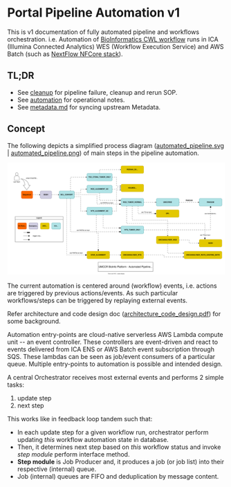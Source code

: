 # Portal Pipeline Automation v1

This is v1 documentation of fully automated pipeline and workflows orchestration. i.e. Automation of [BioInformatics CWL workflow](https://github.com/umccr/cwl-ica) runs in ICA (Illumina Connected Analytics) WES (Workflow Execution Service) and AWS Batch (such as [NextFlow NFCore stack](https://github.com/umccr/nextflow-stack)). 


## TL;DR

- See [cleanup](cleanup) for pipeline failure, cleanup and rerun SOP.
- See [automation](automation) for operational notes.
- See [metadata.md](metadata.md) for syncing upstream Metadata.


## Concept

The following depicts a simplified process diagram ([automated_pipeline.svg](../model/automated_pipeline.svg) | [automated_pipeline.png](../model/automated_pipeline.png)) of main steps in the pipeline automation.

![automated_pipeline.svg](../model/automated_pipeline.svg)

The current automation is centered around (workflow) events, i.e. actions are triggered by previous actions/events. As such particular workflows/steps can be triggered by replaying external events.

Refer architecture and code design doc ([architecture_code_design.pdf](../model/architecture_code_design.pdf)) for some background.

Automation entry-points are cloud-native serverless AWS Lambda compute unit -- an event controller. These controllers are event-driven and react to events delivered from ICA ENS or AWS Batch event subscription through SQS. These lambdas can be seen as job/event consumers of a particular queue. Multiple entry-points to automation is possible and intended design.

A central Orchestrator receives most external events and performs 2 simple tasks: 
1. update step
2. next step

This works like in feedback loop tandem such that:

- In each update step for a given workflow run, orchestrator perform updating _this_ workflow automation state in database.
- Then, it determines next step based on _this_ workflow status and invoke _step module_ perform interface method.
- **Step module** is Job Producer and, it produces a job (or job list) into their respective (internal) queue.
- Job (internal) queues are FIFO and deduplication by message content.
